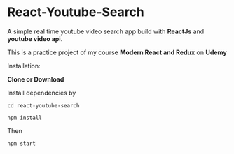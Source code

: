 # React-Youtube-Search
<p>A simple real time youtube video search app build with <strong>ReactJs</strong> and <strong>youtube video api</strong>.</p>
<p>This is a practice project of my course <strong>Modern React and Redux</strong> on <strong>Udemy</strong></p
<h2>Installation:</h2>
<p><b>Clone or Download</b></p>
<p>Install dependencies by </p>
<pre><code>cd react-youtube-search</code></pre>
<pre><code>npm install</code></pre>
Then
<pre><code>npm start</code></pre>
